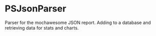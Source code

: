 # PSJsonParser
Parser for the mochawesome JSON report. Adding to a database and retrieving data for stats and charts.
